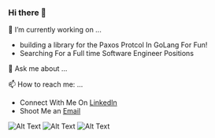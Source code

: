 ### Hi there 👋
 

🔭 I’m currently working on ...
  - building a library for the Paxos Protcol In GoLang For Fun!
  - Searching For a Full time Software Engineer Positions 

💬 Ask me about ... 
 
📫 How to reach me: ...
  - Connect With Me On [LinkedIn](https://www.linkedin.com/in/gtshepard/) 
  - Shoot Me an [Email](shepard.garrison.t@gmail.com)

![Alt Text](https://marcofranssen.nl/images/951957866431d77793480aba8bb624da2f6b3fb2.gif)
![Alt Text](https://media.giphy.com/media/KAq5w47R9rmTuvWOWa/giphy.gif)
![Alt Text](https://dcwmedia.com/wp-content/uploads/2017/02/Hunter-College-CUNY-300x83.jpg)
